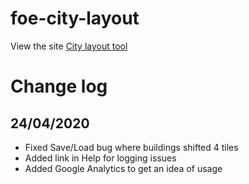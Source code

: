 # foe-city-layout

View the site [City layout tool](https://sacah.github.io/foe-city-layout/)

# Change log
## 24/04/2020
* Fixed Save/Load bug where buildings shifted 4 tiles
* Added link in Help for logging issues
* Added Google Analytics to get an idea of usage